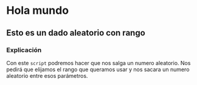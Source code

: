 # Hola mundo
## Esto es un dado aleatorio con rango
### Explicación

Con este `script` podremos hacer que nos salga un numero aleatorio. Nos pedirá que elijamos el rango que queramos usar y nos sacara un numero aleatorio entre esos parámetros.